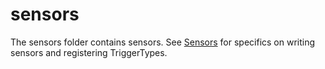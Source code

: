 # sensors

The sensors folder contains sensors. See [Sensors](http://docs.coditation.com/sensors.html) for specifics on writing
sensors and registering TriggerTypes.
